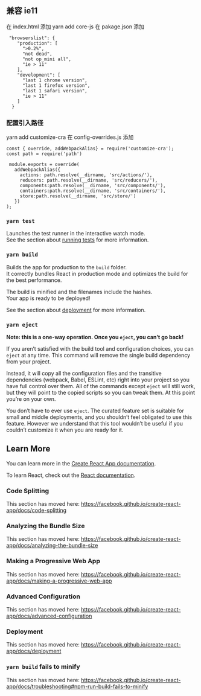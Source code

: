 ## 兼容 ie11

在 index.html 添加 <meta http-equiv="X-UA-Compatible" content="IE=edge" />
yarn add core-js
在 pakage.json 添加

```
 "browserslist": {
    "production": [
      ">0.2%",
      "not dead",
      "not op_mini all",
      "ie > 11"
    ],
    "development": [
      "last 1 chrome version",
      "last 1 firefox version",
      "last 1 safari version",
      "ie > 11"
    ]
  }
```

### 配置引入路径

yarn add customize-cra
在 config-overrides.js 添加

```
const { override, addWebpackAlias} = require('customize-cra');
const path = require('path')

 module.exports = override(
   addWebpackAlias({
     actions: path.resolve(__dirname, 'src/actions/'),
     reducers: path.resolve(__dirname, 'src/reducers/'),
     components:path.resolve(__dirname, 'src/components/'),
     containers:path.resolve(__dirname, 'src/containers/'),
     store:path.resolve(__dirname, 'src/store/')
   })
);
```

### `yarn test`

Launches the test runner in the interactive watch mode.<br />
See the section about [running tests](https://facebook.github.io/create-react-app/docs/running-tests) for more information.

### `yarn build`

Builds the app for production to the `build` folder.<br />
It correctly bundles React in production mode and optimizes the build for the best performance.

The build is minified and the filenames include the hashes.<br />
Your app is ready to be deployed!

See the section about [deployment](https://facebook.github.io/create-react-app/docs/deployment) for more information.

### `yarn eject`

**Note: this is a one-way operation. Once you `eject`, you can’t go back!**

If you aren’t satisfied with the build tool and configuration choices, you can `eject` at any time. This command will remove the single build dependency from your project.

Instead, it will copy all the configuration files and the transitive dependencies (webpack, Babel, ESLint, etc) right into your project so you have full control over them. All of the commands except `eject` will still work, but they will point to the copied scripts so you can tweak them. At this point you’re on your own.

You don’t have to ever use `eject`. The curated feature set is suitable for small and middle deployments, and you shouldn’t feel obligated to use this feature. However we understand that this tool wouldn’t be useful if you couldn’t customize it when you are ready for it.

## Learn More

You can learn more in the [Create React App documentation](https://facebook.github.io/create-react-app/docs/getting-started).

To learn React, check out the [React documentation](https://reactjs.org/).

### Code Splitting

This section has moved here: https://facebook.github.io/create-react-app/docs/code-splitting

### Analyzing the Bundle Size

This section has moved here: https://facebook.github.io/create-react-app/docs/analyzing-the-bundle-size

### Making a Progressive Web App

This section has moved here: https://facebook.github.io/create-react-app/docs/making-a-progressive-web-app

### Advanced Configuration

This section has moved here: https://facebook.github.io/create-react-app/docs/advanced-configuration

### Deployment

This section has moved here: https://facebook.github.io/create-react-app/docs/deployment

### `yarn build` fails to minify

This section has moved here: https://facebook.github.io/create-react-app/docs/troubleshooting#npm-run-build-fails-to-minify
